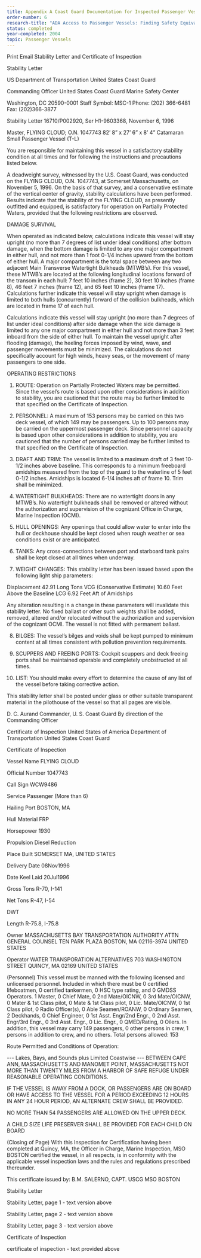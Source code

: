 ```yaml
---
title: Appendix A Coast Guard Documentation for Inspected Passenger Vessel (Phase 1)
order-number: 6
research-title: "ADA Access to Passenger Vessels: Finding Safety Equivalence Solutions for Weathertight Doors with Coamings"
status: completed
year-completed: 2004
topic: Passenger Vessels
---
```


Print Email
Stability Letter and Certificate of Inspection

Stability Letter

US Department of Transportation
United States Coast Guard

Commanding Officer
United States Coast Guard
Marine Safety Center

Washington, DC 20590-0001
Staff Symbol: MSC-1
Phone: (202) 366-6481
Fax: (202)366-3877

Stability Letter 16710/P002920, Ser H1-9603368, November 6, 1996

Master, FLYING CLOUD; O.N. 1047743
82’ 8” x 27’ 6” x 8’ 4” Catamaran Small Passenger Vessel (T-L)

You are responsible for maintaining this vessel in a satisfactory stability condition at all times and for following the instructions and precautions listed below.

A deadweight survey, witnessed by the U.S. Coast Guard, was conducted on the FLYING CLOUD, O.N. 1047743, at Somerset Massachusetts, on November 5, 1996. On the basis of that survey, and a conservative estimate of the vertical center of gravity, stability calculations have been performed. Results indicate that the stability of the FLYING CLOUD, as presently outfitted and equipped, is satisfactory for operation on Partially Protected Waters, provided that the following restrictions are observed.

DAMAGE SURVIVAL

When operated as indicated below, calculations indicate this vessel will stay upright (no more than 7 degrees of list under ideal conditions) after bottom damage, when the bottom damage is limited to any one major compartment in either hull, and not more than 1 foot 0-1/4 inches upward from the bottom of either hull. A major compartment is the total space between any two adjacent Main Transverse Watertight Bulkheads (MTWB’s). For this vessel, these MTWB’s are located at the following longitudinal locations forward of the transom in each hull: 7 feet 10 inches (frame 2), 30 feet 10 inches (frame 8), 46 feet 7 inches (frame 12), and 65 feet 10 inches (frame 17). Calculations further indicate this vessel will stay upright when damage is limited to both hulls (concurrently) forward of the collision bulkheads, which are located in frame 17 of each hull.

Calculations indicate this vessel will stay upright (no more than 7 degrees of list under ideal conditions) after side damage when the side damage is limited to any one major compartment in either hull and not more than 3 feet inboard from the side of either hull. To maintain the vessel upright after flooding (damage), the heeling forces imposed by wind, wave, and passenger movements must be minimized. The calculations do not specifically account for high winds, heavy seas, or the movement of many passengers to one side.

OPERATING RESTRICTIONS

1. ROUTE: Operation on Partially Protected Waters may be permitted. Since the vessel’s route is based upon other considerations in addition to stability, you are cautioned that the route may be further limited to that specified on the Certificate of Inspection.

2. PERSONNEL: A maximum of 153 persons may be carried on this two deck vessel, of which 149 may be passengers. Up to 100 persons may be carried on the uppermost passenger deck. Since personnel capacity is based upon other considerations in addition to stability, you are cautioned that the number of persons carried may be further limited to that specified on the Certificate of Inspection.

3. DRAFT AND TRIM: The vessel is limited to a maximum draft of 3 feet 10-1/2 inches above baseline. This corresponds to a minimum freeboard amidships measured from the top of the guard to the waterline of 5 feet 0-1/2 inches. Amidships is located 6-1/4 inches aft of frame 10. Trim shall be minimized.

4. WATERTIGHT BULKHEADS: There are no watertight doors in any MTWB’s. No watertight bulkheads shall be removed or altered without the authorization and supervision of the cognizant Office in Charge, Marine Inspection (OCMI).

5. HULL OPENINGS: Any openings that could allow water to enter into the hull or deckhouse should be kept closed when rough weather or sea conditions exist or are anticipated.

6. TANKS: Any cross-connections between port and starboard tank pairs shall be kept closed at all times when underway.

7. WEIGHT CHANGES: This stability letter has been issued based upon the following light ship parameters:

Displacement 42.91 Long Tons
VCG (Conservative Estimate) 10.60 Feet Above the Baseline
LCG 6.92 Feet Aft of Amidships

Any alteration resulting in a change in these parameters will invalidate this stability letter. No fixed ballast or other such weights shall be added, removed, altered and/or relocated without the authorization and supervision of the cognizant OCMI. The vessel is not fitted with permanent ballast.

8. BILGES: The vessel’s bilges and voids shall be kept pumped to minimum content at all times consistent with pollution prevention requirements.

9. SCUPPERS AND FREEING PORTS: Cockpit scuppers and deck freeing ports shall be maintained operable and completely unobstructed at all times.

10. LIST: You should make every effort to determine the cause of any list of the vessel before taking corrective action.

This stability letter shall be posted under glass or other suitable transparent material in the pilothouse of the vessel so that all pages are visible.

D. C. Aurand
Commander, U. S. Coast Guard
By direction of the Commanding Officer

 
Certificate of Inspection
United States of America
Department of Transportation
United States Coast Guard

Certificate of Inspection

Vessel Name
FLYING CLOUD

Official Number
1047743

Call Sign
WCW9486

Service
Passenger (More than 6)

Hailing Port
BOSTON, MA

Hull Material
FRP

Horsepower
1930

Propulsion
Diesel Reduction

Place Built
SOMERSET MA, UNITED STATES

Delivery Date
08Nov1996

Date Keel Laid
20Jul1996

Gross Tons
R-70, I-141

Net Tons
R-47, I-54

DWT

Length
R-75.8, I-75.8

Owner
MASSACHUSETTS BAY TRANSPORTATION AUTHORITY
ATTN GENERAL COUNSEL TEN PARK PLAZA
BOSTON, MA 02116-3974
UNITED STATES

Operator
WATER TRANSPORATION ALTERNATIVES
703 WASHINGTON STREET
QUINCY, MA 02169
UNITED STATES

(Personnel)
This vessel must be manned with the following licensed and unlicensed personnel. Included in which there must be 0 certified lifeboatmen, 0 certified tankermen, 0 HSC type rating, and 0 GMDSS Operators. 1 Master, 0 Chief Mate, 0 2nd Mate/OICNW, 0 3rd Mate/OICNW, 0 Mater & 1st Class pilot, 0 Mate & 1st Class pilot, 0 Lic. Mate/OICNW, 0 1st Class pilot, 0 Radio Officer(s), 0 Able Seamen/ROANW, 0 Ordinary Seamen, 2 Deckhands, 0 Chief Engineer, 0 1st Asst. Engr/2nd Engr., 0 2nd Asst. Engr/3rd Engr., 0 3rd Asst. Engr., 0 Lic. Engr., 0 QMED/Rating, 0 Oilers. In addition, this vessel may carry 149 passengers, 0 other persons in crew, 1 persons in addition to crew, and no others. Total persons allowed: 153

Route Permitted and Conditions of Operation:

--- Lakes, Bays, and Sounds plus Limited Coastwise ---
BETWEEN CAPE ANN, MASSACHUSETTS AND MANOMET POINT, MASSACHUSETTS NOT MORE THAN TWENTY MILES FROM A HARBOR OF SAFE REFUGE UNDER REASONABLE OPERATING CONDITIONS.

IF THE VESSEL IS AWAY FROM A DOCK, OR PASSENGERS ARE ON BOARD OR HAVE ACCESS TO THE VESSEL FOR A PERIOD EXCEEDING 12 HOURS IN ANY 24 HOUR PERIOD, AN ALTERNATE CREW SHALL BE PROVIDED.

NO MORE THAN 54 PASSENGERS ARE ALLOWED ON THE UPPER DECK.

A CHILD SIZE LIFE PRESERVER SHALL BE PROVIDED FOR EACH CHILD ON BOARD

(Closing of Page) With this Inspection for Certification having been completed at Quincy, MA, the Officer in Charge, Marine Inspection, MSO BOSTON certified the vessel, in all respects, is in conformity with the applicable vessel inspection laws and the rules and regulations prescribed thereunder.

This certificate issued by:
B.M. SALERNO, CAPT. USCG
MSO BOSTON

 

 

Stability Letter

Stability Letter, page 1 - text version above

Stability Letter, page 2 - text version above

Stability Letter, page 3 - text version above

Certificate of Inspection

certificate of inspection - text provided above
